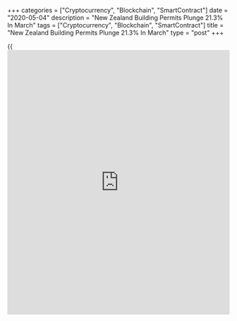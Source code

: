 +++
categories = ["Cryptocurrency", "Blockchain", "SmartContract"]
date = "2020-05-04"
description = "New Zealand Building Permits Plunge 21.3% In March"
tags = ["Cryptocurrency", "Blockchain", "SmartContract"]
title = "New Zealand Building Permits Plunge 21.3% In March"
type = "post"
+++

{{<iframe id="large-banner" src="https://www.bounty.group/#slide=5.0" width="100%" height="600" scrolling="no" style="border: 0px solid rgb(216, 221, 230); border-radius: 3px;">}}

The total number of building permits issued in New Zealand in March was
down a seasonally adjusted 21.3 percent on month in March, Statistics
New Zealand said on Tuesday - coming in at 2,904.

That follows the upwardly revised 5.7 percent increase in February
(originally 4.7 percent).

In March, dwellings were consented for: 1,722 stand-alone houses; 788
townhouses, flats, and units; 290 apartments; and 104 retirement village
units.

In the year ended March 2020, the actual number of new dwellings
consented was 37,606, up 9.0 percent from the March 2019 year.

For comments and feedback [contact](https://www.playgroundfx.com/contact/): editorial@rtt[news](https://www.letsplayfx.com/blog/forex-news-website/).com

[Economic News][1]

 **What parts of the world are seeing the best (and worst) economic
performances lately? Click[here][2] to check out our [Econ Scorecard][2]
and find out! See up-to-the-moment [ranking](https://www.playgroundfx.com/blog/crypto-exchange-ranking/)s for the best and worst
performers in [GDP][3], [unemployment rate][4], [inflation][5] and much
more.**

   1. www.rtt[news](https://www.letsplayfx.com/blog/forex-news-website/).com/Content/EconomicNews.aspx
   2. www.rtt[news](https://www.letsplayfx.com/blog/forex-news-website/).com/economic-scorecard/world-rank/industrial-production/highest-performance.aspx
   3. www.rtt[news](https://www.letsplayfx.com/blog/forex-news-website/).com/economic-scorecard/world-rank/GDP/highest-performance.aspx
   4. www.rtt[news](https://www.letsplayfx.com/blog/forex-news-website/).com/economic-scorecard/world-rank/unemployment-rate/lowest-performance.aspx
   5. www.rtt[news](https://www.letsplayfx.com/blog/forex-news-website/).com/economic-scorecard/world-rank/CPI/highest-performance.aspx